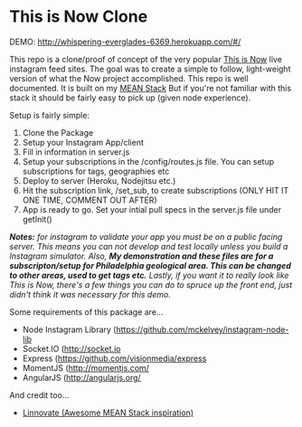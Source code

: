 This is Now Clone
=========

DEMO: <a href = "http://whispering-everglades-6369.herokuapp.com/#/">http://whispering-everglades-6369.herokuapp.com/#/</a>

This repo is a clone/proof of concept of the very popular <a href="http://now.jit.su/" target="_blank">This is Now</a> live instagram feed sites. The goal was to create a simple to follow, light-weight version of what the Now project accomplished. This repo is well documented. It is built on my <a href="https://github.com/thegregthomp/lean-mean" target="_blank">MEAN Stack</a> But if you're not familiar with this stack it should be fairly easy to pick up (given node experience).

Setup is fairly simple:
<ol>
	<li>Clone the Package</li>
	<li>Setup your Instagram App/client</li>
	<li>Fill in information in server.js</li>
	<li>Setup your subscriptions in the /config/routes.js file. You can setup subscriptions for tags, geographies etc</li>
	<li>Deploy to server (Heroku, Nodejitsu etc.)</li>
	<li>Hit the subscription link, /set_sub, to create subscriptions (ONLY HIT IT ONE TIME, COMMENT OUT AFTER)</li>
	<li>App is ready to go. Set your intial pull specs in the server.js file under getInit()</li>
</ol>

<em><strong>Notes:</strong> for instagram to validate your app you must be on a public facing server. This means you can not develop and test locally unless you build a Instagram simulator. Also, <strong>My demonstration and these files are for a subscripton/setup for Philadelphia geological area. This can be changed to other areas, used to get tags etc.</strong> Lastly, if you want it to really look like This is Now, there's a few things you can do to spruce up the front end, just didn't think it was necessary for this demo.</em>

Some requirements of this package are...

<ul>
	<li>Node Instagram Library (<a href="https://github.com/mckelvey/instagram-node-lib" target="_blank">https://github.com/mckelvey/instagram-node-lib</a></li>
	<li>Socket.IO (<a href="http://socket.io" target="_blank">http://socket.io</a></li>
	<li>Express (<a href="https://github.com/visionmedia/express" target="_blank">https://github.com/visionmedia/express</a></li>
	<li>MomentJS (<a href="http://momentjs.com/" target="_blank">http://momentjs.com/</a></li>
	<li>AngularJS (<a href="http://angularjs.org/" target="_blank">http://angularjs.org/</a></li>
</ul>

And credit too...

<ul>
	<li><a href="https://github.com/linnovate" target="_blank">Linnovate (Awesome MEAN Stack inspiration)</a></li>
</ul>



